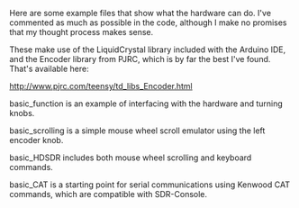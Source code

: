 Here are some example files that show what the hardware can do.  I've commented as much as possible in the code, although I make no promises that my thought process makes sense.

These make use of the LiquidCrystal library included with the Arduino IDE, and the Encoder library from PJRC, which is by far the best I've found.  That's available here:

http://www.pjrc.com/teensy/td_libs_Encoder.html


basic_function is an example of interfacing with the hardware and turning knobs.

basic_scrolling is a simple mouse wheel scroll emulator using the left encoder knob.

basic_HDSDR includes both mouse wheel scrolling and keyboard commands.

basic_CAT is a starting point for serial communications using Kenwood CAT commands, which are compatible with SDR-Console.
